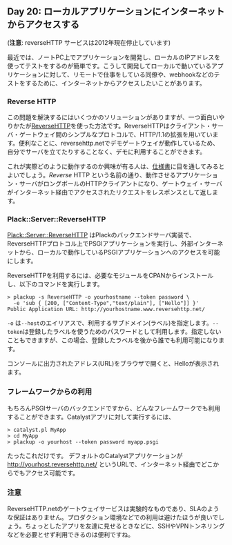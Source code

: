 ## Day 20: ローカルアプリケーションにインターネットからアクセスする

(**注意**: reverseHTTP サービスは2012年現在停止しています)

最近では、ノートPC上でアプリケーションを開発し、ローカルのIPアドレスを使ってテストをするのが簡単です。こうして開発してローカルで動いているアプリケーションに対して、リモートで仕事をしている同僚や、webhookなどのテストをするために、インターネットからアクセスしたいことがあります。

### Reverse HTTP

この問題を解決するにはいくつかのソリューションがありますが、一つ面白いやりかたが[ReverseHTTP](http://www.reversehttp.net/)を使った方法です。ReverseHTTPはクライアント・サーバ・ゲートウェイ間のシンプルなプロトコルで、HTTP/1.1の拡張を用いています。便利なことに、reversehttp.netでデモゲートウェイが動作しているため、自分でサーバを立てたりすることなく、デモに利用することができます。

これが実際どのように動作するのか興味が有る人は、[仕様書](http://www.reversehttp.net/specs.html)に目を通してみるとよいでしょう。*Reverse* HTTP という名前の通り、動作させるアプリケーション・サーバがロングポールのHTTPクライアントになり、ゲートウェイ・サーバがインターネット経由でアクセスされたリクエストをレスポンスとして返します。

### Plack::Server::ReverseHTTP

[Plack::Server::ReverseHTTP](http://search.cpan.org/~miyagawa/Plack-Server-ReverseHTTP-0.01/) はPlackのバックエンドサーバ実装で、ReverseHTTPプロトコル上でPSGIアプリケーションを実行し、外部インターネットから、ローカルで動作しているPSGIアプリケーションへのアクセスを可能にします。

ReverseHTTPを利用するには、必要なモジュールをCPANからインストールし、以下のコマンドを実行します。

    > plackup -s ReverseHTTP -o yourhostname --token password \
      -e 'sub { [200, ["Content-Type","text/plain"], ["Hello"]] }'
    Public Application URL: http://yourhostname.www.reversehttp.net/

`-o` は`--host`のエイリアスで、利用するサブドメイン(ラベル)を指定します。`--token`は登録したラベルを使うためのパスワードとして利用します。指定しないこともできますが、この場合、登録したラベルを後から誰でも利用可能になります。

コンソールに出力されたアドレス(URL)をブラウザで開くと、Helloが表示されます。

### フレームワークからの利用

もちろんPSGIサーバのバックエンドですから、どんなフレームワークでも利用することができます。Catalystアプリに対して実行するには、

    > catalyst.pl MyApp
    > cd MyApp
    > plackup -o yourhost --token password myapp.psgi

たったこれだけです。 デフォルトのCatalystアプリケーションが http://yourhost.reversehttp.net/ というURLで、インターネット経由でどこからでもアクセス可能です。

### 注意

ReverseHTTP.netのゲートウェイサービスは実験的なものであり、SLAのような保証はありません。プロダクション環境などでの利用は避けたほうが良いでしょう。ちょっとしたアプリを友達に見せるときなどに、SSHやVPNトンネリングなどを必要とせず利用できるのは便利ですね。
